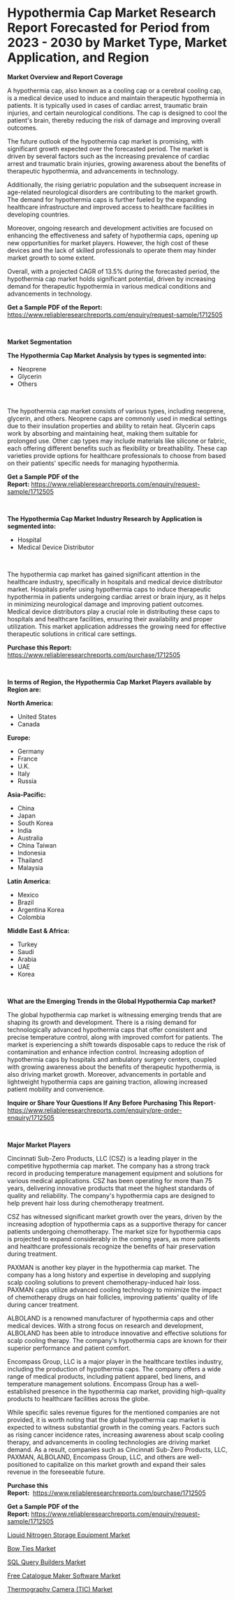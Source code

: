 <p><h1>Hypothermia Cap Market Research Report Forecasted for Period from 2023 -  2030 by Market Type, Market Application, and Region</h1></p><p><strong>Market Overview and Report Coverage</strong></p>
<p><p>A hypothermia cap, also known as a cooling cap or a cerebral cooling cap, is a medical device used to induce and maintain therapeutic hypothermia in patients. It is typically used in cases of cardiac arrest, traumatic brain injuries, and certain neurological conditions. The cap is designed to cool the patient's brain, thereby reducing the risk of damage and improving overall outcomes.</p><p>The future outlook of the hypothermia cap market is promising, with significant growth expected over the forecasted period. The market is driven by several factors such as the increasing prevalence of cardiac arrest and traumatic brain injuries, growing awareness about the benefits of therapeutic hypothermia, and advancements in technology.</p><p>Additionally, the rising geriatric population and the subsequent increase in age-related neurological disorders are contributing to the market growth. The demand for hypothermia caps is further fueled by the expanding healthcare infrastructure and improved access to healthcare facilities in developing countries.</p><p>Moreover, ongoing research and development activities are focused on enhancing the effectiveness and safety of hypothermia caps, opening up new opportunities for market players. However, the high cost of these devices and the lack of skilled professionals to operate them may hinder market growth to some extent.</p><p>Overall, with a projected CAGR of 13.5% during the forecasted period, the hypothermia cap market holds significant potential, driven by increasing demand for therapeutic hypothermia in various medical conditions and advancements in technology.</p></p>
<p><strong>Get a Sample PDF of the Report:</strong> <a href="https://www.reliableresearchreports.com/enquiry/request-sample/1712505">https://www.reliableresearchreports.com/enquiry/request-sample/1712505</a></p>
<p>&nbsp;</p>
<p><strong>Market Segmentation</strong></p>
<p><strong>The Hypothermia Cap Market Analysis by types is segmented into:</strong></p>
<p><ul><li>Neoprene</li><li>Glycerin</li><li>Others</li></ul></p>
<p>&nbsp;</p>
<p><p>The hypothermia cap market consists of various types, including neoprene, glycerin, and others. Neoprene caps are commonly used in medical settings due to their insulation properties and ability to retain heat. Glycerin caps work by absorbing and maintaining heat, making them suitable for prolonged use. Other cap types may include materials like silicone or fabric, each offering different benefits such as flexibility or breathability. These cap varieties provide options for healthcare professionals to choose from based on their patients' specific needs for managing hypothermia.</p></p>
<p><strong>Get a Sample PDF of the Report:</strong>&nbsp;<a href="https://www.reliableresearchreports.com/enquiry/request-sample/1712505">https://www.reliableresearchreports.com/enquiry/request-sample/1712505</a></p>
<p>&nbsp;</p>
<p><strong>The Hypothermia Cap Market Industry Research by Application is segmented into:</strong></p>
<p><ul><li>Hospital</li><li>Medical Device Distributor</li></ul></p>
<p>&nbsp;</p>
<p><p>The hypothermia cap market has gained significant attention in the healthcare industry, specifically in hospitals and medical device distributor market. Hospitals prefer using hypothermia caps to induce therapeutic hypothermia in patients undergoing cardiac arrest or brain injury, as it helps in minimizing neurological damage and improving patient outcomes. Medical device distributors play a crucial role in distributing these caps to hospitals and healthcare facilities, ensuring their availability and proper utilization. This market application addresses the growing need for effective therapeutic solutions in critical care settings.</p></p>
<p><strong>Purchase this Report:</strong>&nbsp; <a href="https://www.reliableresearchreports.com/purchase/1712505">https://www.reliableresearchreports.com/purchase/1712505</a></p>
<p>&nbsp;</p>
<p><strong>In terms of Region, the Hypothermia Cap Market Players available by Region are:</strong></p>
<p>
    <p> <strong> North America: </strong>
        <ul>
            <li>United States</li>
            <li>Canada</li>
        </ul>
        </p> 
    <p> <strong> Europe: </strong>
        <ul>
            <li>Germany</li>
            <li>France</li>
            <li>U.K.</li>
            <li>Italy</li>
            <li>Russia</li>
        </ul>
        </p> 
    <p> <strong> Asia-Pacific: </strong>
        <ul>
            <li>China</li>
            <li>Japan</li>
            <li>South Korea</li>
            <li>India</li>
            <li>Australia</li>
            <li>China Taiwan</li>
            <li>Indonesia</li>
            <li>Thailand</li>
            <li>Malaysia</li>
        </ul>
        </p> 
    <p> <strong> Latin America: </strong>
        <ul>
            <li>Mexico</li>
            <li>Brazil</li>
            <li>Argentina Korea</li>
            <li>Colombia</li>
        </ul>
        </p> 
    <p> <strong> Middle East & Africa: </strong>
        <ul>
            <li>Turkey</li>
            <li>Saudi</li>
            <li>Arabia</li>
            <li>UAE</li>
            <li>Korea</li>
        </ul>
    </p>
    </p>
<p>&nbsp;</p>
<p><strong>What are the Emerging Trends in the Global Hypothermia Cap market?</strong></p>
<p><p>The global hypothermia cap market is witnessing emerging trends that are shaping its growth and development. There is a rising demand for technologically advanced hypothermia caps that offer consistent and precise temperature control, along with improved comfort for patients. The market is experiencing a shift towards disposable caps to reduce the risk of contamination and enhance infection control. Increasing adoption of hypothermia caps by hospitals and ambulatory surgery centers, coupled with growing awareness about the benefits of therapeutic hypothermia, is also driving market growth. Moreover, advancements in portable and lightweight hypothermia caps are gaining traction, allowing increased patient mobility and convenience.</p></p>
<p><strong>Inquire or Share Your Questions If Any Before Purchasing This Report</strong>- <a href="https://www.reliableresearchreports.com/enquiry/pre-order-enquiry/1712505">https://www.reliableresearchreports.com/enquiry/pre-order-enquiry/1712505</a></p>
<p>&nbsp;</p>
<p><strong>Major Market Players</strong></p>
<p><p>Cincinnati Sub-Zero Products, LLC (CSZ) is a leading player in the competitive hypothermia cap market. The company has a strong track record in producing temperature management equipment and solutions for various medical applications. CSZ has been operating for more than 75 years, delivering innovative products that meet the highest standards of quality and reliability. The company's hypothermia caps are designed to help prevent hair loss during chemotherapy treatment.</p><p>CSZ has witnessed significant market growth over the years, driven by the increasing adoption of hypothermia caps as a supportive therapy for cancer patients undergoing chemotherapy. The market size for hypothermia caps is projected to expand considerably in the coming years, as more patients and healthcare professionals recognize the benefits of hair preservation during treatment.</p><p>PAXMAN is another key player in the hypothermia cap market. The company has a long history and expertise in developing and supplying scalp cooling solutions to prevent chemotherapy-induced hair loss. PAXMAN caps utilize advanced cooling technology to minimize the impact of chemotherapy drugs on hair follicles, improving patients' quality of life during cancer treatment.</p><p>ALBOLAND is a renowned manufacturer of hypothermia caps and other medical devices. With a strong focus on research and development, ALBOLAND has been able to introduce innovative and effective solutions for scalp cooling therapy. The company's hypothermia caps are known for their superior performance and patient comfort.</p><p>Encompass Group, LLC is a major player in the healthcare textiles industry, including the production of hypothermia caps. The company offers a wide range of medical products, including patient apparel, bed linens, and temperature management solutions. Encompass Group has a well-established presence in the hypothermia cap market, providing high-quality products to healthcare facilities across the globe.</p><p>While specific sales revenue figures for the mentioned companies are not provided, it is worth noting that the global hypothermia cap market is expected to witness substantial growth in the coming years. Factors such as rising cancer incidence rates, increasing awareness about scalp cooling therapy, and advancements in cooling technologies are driving market demand. As a result, companies such as Cincinnati Sub-Zero Products, LLC, PAXMAN, ALBOLAND, Encompass Group, LLC, and others are well-positioned to capitalize on this market growth and expand their sales revenue in the foreseeable future.</p></p>
<p><strong>Purchase this Report:</strong>&nbsp;&nbsp;<a href="https://www.reliableresearchreports.com/purchase/1712505">https://www.reliableresearchreports.com/purchase/1712505</a></p>
<p></p>
<p><strong>Get a Sample PDF of the Report:</strong>&nbsp;<a href="https://www.reliableresearchreports.com/enquiry/request-sample/1712505">https://www.reliableresearchreports.com/enquiry/request-sample/1712505</a></p>
<p><p><a href="https://medium.com/@wilmaheaney/liquid-nitrogen-storage-equipment-market-exploring-market-share-market-trends-and-future-growth-d3ad31496d91">Liquid Nitrogen Storage Equipment Market</a></p><p><a href="https://medium.com/@vilmalittel/bow-ties-market-insights-into-market-cagr-market-trends-and-growth-strategies-85fd86de2ab8">Bow Ties Market</a></p><p><a href="https://medium.com/@daishawolff/sql-query-builders-market-exploring-market-share-market-trends-and-future-growth-04d7c8571664">SQL Query Builders Market</a></p><p><a href="https://github.com/ambrozg/Market-Research-Report-List-1/blob/main/free-catalogue-maker-software-market.md">Free Catalogue Maker Software Market</a></p><p><a href="https://github.com/gshchiplitsov/Market-Research-Report-List-1/blob/main/thermography-camera-tic-market.md">Thermography Camera (TIC) Market</a></p></p>